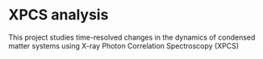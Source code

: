 # XPCS analysis
This project studies time-resolved changes in the dynamics of condensed matter systems using X-ray Photon Correlation Spectroscopy (XPCS)
